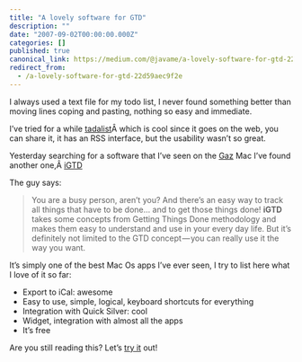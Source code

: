 ```yaml
---
title: "A lovely software for GTD"
description: ""
date: "2007-09-02T00:00:00.000Z"
categories: []
published: true
canonical_link: https://medium.com/@javame/a-lovely-software-for-gtd-22d59aec9f2e
redirect_from:
  - /a-lovely-software-for-gtd-22d59aec9f2e
---
```


I always used a text file for my todo list, I never found something better than moving lines coping and pasting, nothing so easy and immediate.

I’ve tried for a while [tadalist](http://www.tadalist.com/)Â which is cool since it goes on the web, you can share it, it has an RSS interface, but the usability wasn’t so great.

Yesterday searching for a software that I’ve seen on the [Gaz](http://www.linkedin.com/in/gazjones) Mac I’ve found another one,Â [iGTD](http://bargiel.home.pl/iGTD/)

The guy says:

> You are a busy person, aren’t you? And there’s an easy way to track all things that have to be done… and to get those things done! **iGTD** takes some concepts from Getting Things Done methodology and makes them easy to understand and use in your every day life. But it’s definitely not limited to the GTD concept — you can really use it the way you want.

It’s simply one of the best Mac Os apps I’ve ever seen, I try to list here what I love of it so far:

-   Export to iCal: awesome
-   Easy to use, simple, logical, keyboard shortcuts for everything
-   Integration with Quick Silver: cool
-   Widget, integration with almost all the apps
-   It’s free

Are you still reading this? Let’s [try it](http://bargiel.home.pl/iGTD/downloads/index.html) out!
